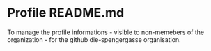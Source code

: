 
# Profile README.md

To manage the profile informations - visible to non-memebers of
the organization - for the github die-spengergasse organisation.

